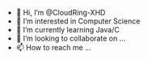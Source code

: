 - 👋 Hi, I’m @CloudRing-XHD
- 👀 I’m interested in Computer Science
- 🌱 I’m currently learning Java/C
- 💞️ I’m looking to collaborate on ...
- 📫 How to reach me ...

<!---
CloudRing-XHD/CloudRing-XHD is a ✨ special ✨ repository because its `README.md` (this file) appears on your GitHub profile.
You can click the Preview link to take a look at your changes.
--->
